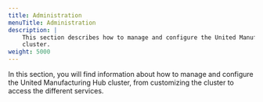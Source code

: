 ```yaml
---
title: Administration
menuTitle: Administration
description: |
    This section describes how to manage and configure the United Manufacturing Hub
    cluster.
weight: 5000
---
```


In this section, you will find information about how to manage and configure the
United Manufacturing Hub cluster, from customizing the cluster to access the
different services.
